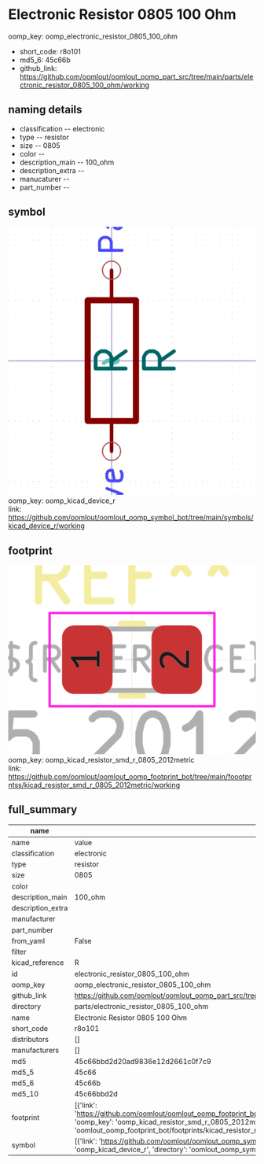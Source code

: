 # Electronic Resistor 0805 100 Ohm
oomp_key: oomp_electronic_resistor_0805_100_ohm 

  
* short_code: r8o101
* md5_6: 45c66b  
* github_link: https://github.com/oomlout/oomlout_oomp_part_src/tree/main/parts/electronic_resistor_0805_100_ohm/working  
## naming details
* classification -- electronic
* type -- resistor
* size -- 0805
* color -- 
* description_main -- 100_ohm
* description_extra -- 
* manucaturer -- 
* part_number -- 



## symbol

![](symbol/0/working/working_600.png)  
oomp_key: oomp_kicad_device_r  
link: https://github.com/oomlout/oomlout_oomp_symbol_bot/tree/main/symbols/kicad_device_r/working  

## footprint

![](footprint/0/working/working_600.png)  
oomp_key: oomp_kicad_resistor_smd_r_0805_2012metric  
link: https://github.com/oomlout/oomlout_oomp_footprint_bot/tree/main/foootprntss/kicad_resistor_smd_r_0805_2012metric/working  

## full_summary
| name | value | 
| --- | --- | 
| name | value | 
| classification | electronic | 
| type | resistor | 
| size | 0805 | 
| color |  | 
| description_main | 100_ohm | 
| description_extra |  | 
| manufacturer |  | 
| part_number |  | 
| from_yaml | False | 
| filter |  | 
| kicad_reference | R | 
| id | electronic_resistor_0805_100_ohm | 
| oomp_key | oomp_electronic_resistor_0805_100_ohm | 
| github_link | https://github.com/oomlout/oomlout_oomp_part_src/tree/main/parts/electronic_resistor_0805_100_ohm/working | 
| directory | parts/electronic_resistor_0805_100_ohm | 
| name | Electronic Resistor 0805 100 Ohm | 
| short_code | r8o101 | 
| distributors | [] | 
| manufacturers | [] | 
| md5 | 45c66bbd2d20ad9836e12d2661c0f7c9 | 
| md5_5 | 45c66 | 
| md5_6 | 45c66b | 
| md5_10 | 45c66bbd2d | 
| footprint | [{'link': 'https://github.com/oomlout/oomlout_oomp_footprint_bot/tree/main/foootprntss/kicad_resistor_smd_r_0805_2012metric', 'oomp_key': 'oomp_kicad_resistor_smd_r_0805_2012metric', 'directory': 'oomlout_oomp_footprint_bot/footprints/kicad_resistor_smd_r_0805_2012metric//working/working.kicad_mod'}] | 
| symbol | [{'link': 'https://github.com/oomlout/oomlout_oomp_symbol_bot/tree/main/symbols/kicad_device_r', 'oomp_key': 'oomp_kicad_device_r', 'directory': 'oomlout_oomp_symbol_bot/symbols/kicad_device_r//working/working.kicad_sym'}] | 
